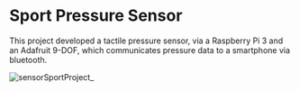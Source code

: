 # Sport Pressure Sensor
This project developed a tactile pressure sensor, via a Raspberry Pi 3 and an Adafruit 9-DOF, which communicates pressure data to a smartphone via bluetooth.

![sensorSportProject_](https://github.com/santiagom91/SportPressureSensor/assets/37003998/2661b32b-94e9-4597-b664-e00a035f42dc)

